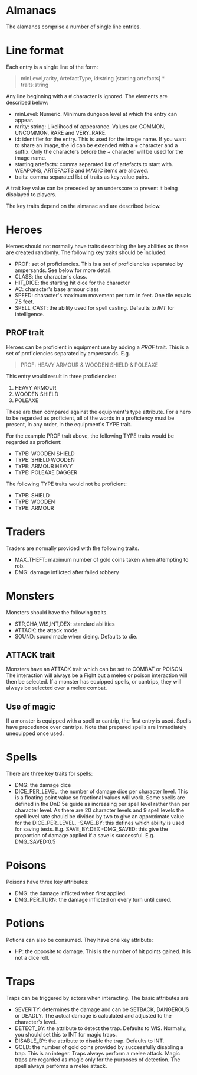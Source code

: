 # Almanacs

The alamancs comprise a number of single line entries.

# Line format

Each entry is a single line of the form:

> minLevel,rarity, ArtefactType, id:string [starting artefacts] * traits:string

Any line beginning with a # character is ignored. The elements are described below:

- minLevel: Numeric. Minimum dungeon level at which the entry can appear.
- rarity: string: Likelihood of appearance. Values are COMMON, UNCOMMON, RARE and VERY_RARE.
- id: identifier for the entry. This is used for the image name. If you want to share
an image, the id can be extended with a + character and a suffix. Only the characters
before the + character will be used for the image name.
- starting artefacts: comma separated list of artefacts to start with. WEAPONS, ARTEFACTS and MAGIC items are allowed.
- traits: comma separated list of traits as key:value pairs.

A trait key value can be preceded by an underscore to prevent it being displayed to 
players.

The key traits depend on the almanac and are described below.

# Heroes

Heroes should not normally have traits describing the key abilities as these are
created randomly. The following key traits should be included:

- PROF: set of proficiencies. This is a set of proficiencies separated by ampersands. See below for more detail.
- CLASS: the character's class.
- HIT_DICE: the starting hit dice for the character
- AC: character's base armour class
- SPEED: character's maximum movement per turn in feet. One tile equals 7.5 feet.
- SPELL_CAST: the ability used for spell casting. Defaults to _INT_ for intelligence.

## PROF trait
Heroes can be proficient in equipment use by adding a *PROF* trait.
This is a set of proficiencies separated by ampersands. E.g.

> PROF: HEAVY ARMOUR & WOODEN SHIELD & POLEAXE

This entry would result in three proficiencies:

1. HEAVY ARMOUR
2. WOODEN SHIELD
3. POLEAXE

These are then compared against the equipment's type attribute. For a hero to be regarded as proficient, all of the words in a proficiency must be present, in any order, in the equipment's TYPE trait. 

For the example PROF trait above, the following TYPE traits would be regarded as proficient:

- TYPE: WOODEN SHIELD
- TYPE: SHIELD WOODEN
- TYPE: ARMOUR HEAVY
- TYPE: POLEAXE DAGGER 

The following TYPE traits would not be proficient:

- TYPE: SHIELD
- TYPE: WOODEN
- TYPE: ARMOUR

# Traders

Traders are normally provided with the following traits.

- MAX_THEFT: maximum number of gold coins taken when attempting to rob.
- DMG: damage inflicted after failed robbery

# Monsters

Monsters should have the following traits.

- STR,CHA,WIS,INT,DEX: standard abilities
- ATTACK: the attack mode. 
- SOUND: sound made when dieing. Defaults to die.

## ATTACK trait

Monsters have an ATTACK trait which can be set to COMBAT or POISON.
The interaction will always be a Fight but a melee or poison interaction will then be selected. If a monster has equipped spells, or cantrips, they will always be selected over a melee combat.

## Use of magic

If a monster is equipped with a spell or cantrip, the first entry is used. Spells have precedence over cantrips.
Note that prepared spells are immediately unequipped once used.

# Spells

There are three key traits for spells:

- DMG: the damage dice
- DICE_PER_LEVEL: the number of damage dice per character level. This is a floating
point value so fractional values will work.  Some spells are defined in the DnD 5e guide as increasing per spell level rather than per character level. As there are 20 character levels and 9 spell levels the spell level rate should be divided by two to give an approximate value for the DICE_PER_LEVEL.
-SAVE_BY: this defines which ability is used for saving tests. E.g. 
SAVE_BY:DEX
-DMG_SAVED: this give the proportion of damage applied if a save is successful. E.g. DMG_SAVED:0.5

# Poisons

Poisons have three key attributes:
- DMG: the damage inflicted when first applied.
- DMG_PER_TURN: the damage inflicted on every turn until cured.

# Potions

Potions can also be consumed. They have one key attribute:

- HP: the opposite to damage. This is the number of hit points gained. It is not a dice roll.

# Traps

Traps can be triggered by actors when interacting. The basic attributes are
 - SEVERITY: determines the damage and can be SETBACK, DANGEROUS or DEADLY.
 The actual damage is calculated and adjusted to the character's level.
 - DETECT_BY: the attribute to detect the trap. Defaults to WIS. Normally, you should set this to INT for magic traps.
 - DISABLE_BY: the attribute to disable the trap. Defaults to INT.
 - GOLD: the number of gold coins provided by successfully disabling a trap. This is an integer.
Traps always perform a melee attack. Magic traps are regarded as magic only for
the purposes of detection. The spell always performs a melee attack.
